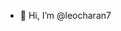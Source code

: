 - 👋 Hi, I’m @leocharan7

<!---
leocharan7/leocharan7 is a ✨ special ✨ repository because its `README.md` (this file) appears on your GitHub profile.
You can click the Preview link to take a look at your changes.
--->
